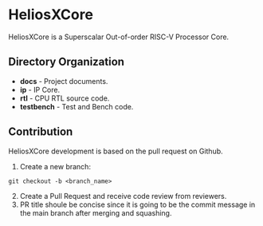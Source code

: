 # HeliosXCore
HeliosXCore is a Superscalar Out-of-order RISC-V Processor Core.

## Directory Organization
- **docs** - Project documents.
- **ip** - IP Core.
- **rtl** - CPU RTL source code.
- **testbench** - Test and Bench code.


## Contribution
HeliosXCore development is based on the pull request on Github. 
1. Create a new branch:
```
git checkout -b <branch_name>
```
2. Create a Pull Request and receive code review from reviewers.
3. PR title shoule be concise since it is going to be the commit message in the main branch after merging and squashing.
